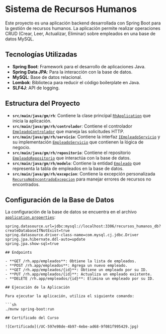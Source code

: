 # Sistema de Recursos Humanos

Este proyecto es una aplicación backend desarrollada con Spring Boot para la gestión de recursos humanos. La aplicación permite realizar operaciones CRUD (Crear, Leer, Actualizar, Eliminar) sobre empleados en una base de datos MySQL.

## Tecnologías Utilizadas

- **Spring Boot**: Framework para el desarrollo de aplicaciones Java.
- **Spring Data JPA**: Para la interacción con la base de datos.
- **MySQL**: Base de datos relacional.
- **Lombok**: Biblioteca para reducir el código boilerplate en Java.
- **SLF4J**: API de logging.

## Estructura del Proyecto

- **`src/main/java/gm/rh`**: Contiene la clase principal [`RhApplication`](src/main/java/gm/rh/RhApplication.java) que inicia la aplicación.
- **`src/main/java/gm/rh/controlador`**: Contiene el controlador [`EmpleadoControlador`](src/main/java/gm/rh/controlador/EmpleadoControlador.java) que maneja las solicitudes HTTP.
- **`src/main/java/gm/rh/servicio`**: Contiene la interfaz [`IEmpleadoServicio`](src/main/java/gm/rh/servicio/IEmpleadoServicio.java) y su implementación [`EmpleadoServicio`](src/main/java/gm/rh/servicio/EmpleadoServicio.java) que contienen la lógica de negocio.
- **`src/main/java/gm/rh/repositorio`**: Contiene el repositorio [`EmpleadoRepositorio`](src/main/java/gm/rh/repositorio/EmpleadoRepositorio.java) que interactúa con la base de datos.
- **`src/main/java/gm/rh/modelo`**: Contiene la entidad [`Empleado`](src/main/java/gm/rh/modelo/Empleado.java) que representa la tabla de empleados en la base de datos.
- **`src/main/java/gm/rh/excepcion`**: Contiene la excepción personalizada [`RecursoNoEncontradoExcepcion`](src/main/java/gm/rh/excepcion/RecursoNoEncontradoExcepcion.java) para manejar errores de recursos no encontrados.

## Configuración de la Base de Datos

La configuración de la base de datos se encuentra en el archivo [`application.properties`](src/main/resources/application.properties):

```properties
spring.datasource.url=jdbc:mysql://localhost:3306/recursos_humanos_db?createDatabaseIfNotExist=true
spring.datasource.driver-class-name=com.mysql.cj.jdbc.Driver
spring.jpa.hibernate.ddl-auto=update
spring.jpa.show-sql=true

## Endpoints

- **GET /rh.app/empleados**: Obtiene la lista de empleados.
- **POST /rh.app/empleados**: Agrega un nuevo empleado.
- **GET /rh.app/empleados/{id}**: Obtiene un empleado por su ID.
- **PUT /rh.app/empleados/{id}**: Actualiza un empleado existente.
- **DELETE /rh.app/empleados/{id}**: Elimina un empleado por su ID.

## Ejecución de la Aplicación

Para ejecutar la aplicación, utiliza el siguiente comando:

```sh
./mvnw spring-boot:run

## Certificado del Curso

![Certificado](/UC-597e98de-4b97-4ebe-ad68-9f081f995429.jpg)